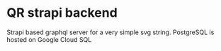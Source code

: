 # QR strapi backend

Strapi based graphql server for a very simple svg string. PostgreSQL is hosted on Google Cloud SQL
